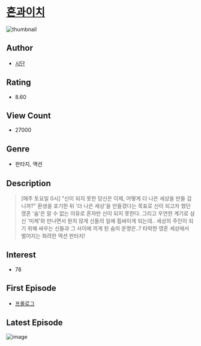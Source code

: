 # [혼과이치](https://comic.naver.com/bestChallenge/list?titleId=805750)
![thumbnail](https://image-comic.pstatic.net/user_contents_data/challenge_comic/2023/03/03/360935/upload_4134698328828163128_480x623.jpeg)

## Author
- [시단](https://comic.naver.com/artistTitle?id=360935)

## Rating
- 8.60

## View Count
- 27000

## Genre
- 판타지, 액션

## Description
> [매주 토요일 0시] "신이 되지 못한 당신은 이제, 어떻게 더 나은 세상을 만들 겁니까?" 환생을 포기한 뒤 '더 나은 세상'을 만들겠다는 목표로 신이 되고자 했던 영혼 '숨'은 알 수 없는 이유로 혼자만 신이 되지 못한다. 그리고 우연한 계기로 삼신 '미제'와 만나면서 원치 않게 신들의 일에 휩싸이게 되는데.. 세상의 주인이 되기 위해 싸우는 신들과 그 사이에 끼게 된 숨의 운명은..? 타락한 영혼 세상에서 벌어지는 화려한 액션 판타지!


## Interest
- 78

## First Episode
- [프롤로그](https://comic.naver.com/bestChallenge/detail?titleId=805750&no=1)

## Latest Episode
![image](https://image-comic.pstatic.net/user_contents_data/challenge_comic/2023/05/24/360935/upload_7219660964004050481.jpeg)
